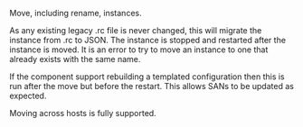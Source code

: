 Move, including rename, instances.

As any existing legacy .rc file is never changed, this will migrate the instance from .rc to JSON. The instance is stopped and restarted after the instance is moved. It is an error to try to move an instance to one that already exists with the same name.

If the component support rebuilding a templated configuration then this is run after the move but before the restart. This allows SANs to be updated as expected.

Moving across hosts is fully supported.

